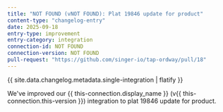 ```yaml
---
title: "NOT FOUND (vNOT FOUND): Plat 19846 update for product"
content-type: "changelog-entry"
date: 2025-09-18
entry-type: improvement
entry-category: integration
connection-id: NOT FOUND
connection-version: NOT FOUND
pull-request: "https://github.com/singer-io/tap-ordway/pull/18"
---
```

{{ site.data.changelog.metadata.single-integration | flatify }}

We've improved our {{ this-connection.display_name }} (v{{ this-connection.this-version }}) integration to plat 19846 update for product.